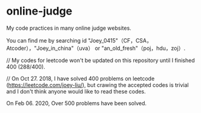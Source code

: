 # online-judge
My code practices in many online judge websites. 

You can find me by searching id "Joey_0415"（CF，CSA， Atcoder），"Joey_in_china"（uva） or "an_old_fresh"（poj，hdu，zoj）. 

// My codes for leetcode won't be updated on this repository until I finished 400 (288/400). 

// On Oct 27. 2018, I have solved 400 problems on leetcode (https://leetcode.com/joey-liu/),  but crawing the accepted codes is trivial and I don't think anyone would like to read these codes. 

On Feb 06. 2020, Over 500 problems have been solved.
